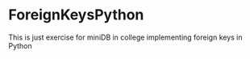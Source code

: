 # ForeignKeysPython
This is just exercise for miniDB in college implementing foreign keys in Python 
